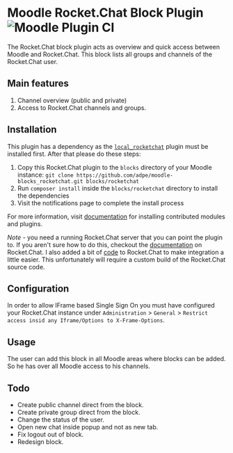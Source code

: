 # Moodle Rocket.Chat Block Plugin ![Moodle Plugin CI](https://github.com/adpe/moodle-block_rocketchat/workflows/Moodle%20Plugin%20CI/badge.svg)

The Rocket.Chat block plugin acts as overview and quick access between Moodle and Rocket.Chat. This block lists all groups and channels of the Rocket.Chat user.

## Main features

1. Channel overview (public and private)
2. Access to Rocket.Chat channels and groups.

## Installation

This plugin has a dependency as the [`local_rocketchat`](https://github.com/adpe/moodle-local_rocketchat) plugin must be installed first. After that please do these steps:

1. Copy this Rocket.Chat plugin to the `blocks` directory of your Moodle instance: `git clone https://github.com/adpe/moodle-blocks_rocketchat.git blocks/rocketchat`
2. Run `composer install` inside the `blocks/rocketchat` directory to install the dependencies
3. Visit the notifications page to complete the install process

For more information, visit [documentation](http://docs.moodle.org/en/Installing_contributed_modules_or_plugins) for installing contributed modules and plugins.

*Note* - you need a running Rocket.Chat server that you can point the plugin to. If you aren't sure how to do this, checkout
the [documentation](https://rocket.chat/docs/installation/) on Rocket.Chat. I also added a bit of [code](https://github.com/getsmarter/rocketchat-api-rest) to Rocket.Chat to make
integration a little easier. This unfortunately will require a custom build of the Rocket.Chat source code.

## Configuration

In order to allow IFrame based Single Sign On you must have configured your Rocket.Chat instance
under `Administration` > `General` > `Restrict access insid any Iframe/Options to X-Frame-Options`.

## Usage

The user can add this block in all Moodle areas where blocks can be added. So he has over all Moodle access to his channels.

## Todo

- Create public channel direct from the block.
- Create private group direct from the block.
- Change the status of the user.
- Open new chat inside popup and not as new tab.
- Fix logout out of block.
- Redesign block.
